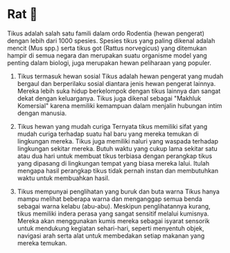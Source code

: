 # Rat 🐀

Tikus adalah salah satu famili dalam ordo Rodentia (hewan pengerat) dengan lebih dari 1000 spesies. Spesies tikus yang paling dikenal adalah mencit (Mus spp.) serta tikus got (Rattus norvegicus) yang ditemukan hampir di semua negara dan merupakan suatu organisme model yang penting dalam biologi, juga merupakan hewan peliharaan yang populer. 

1. Tikus termasuk hewan sosial
Tikus adalah hewan pengerat yang mudah bergaul dan berperilaku sosial diantara jenis hewan pengerat lainnya. Mereka lebih suka hidup berkelompok dengan tikus lainnya dan sangat dekat dengan keluarganya. Tikus juga dikenal sebagai "Makhluk Komersial" karena memiliki kemampuan dalam menjalin hubungan intim dengan manusia.

2. Tikus hewan yang mudah curiga
Ternyata tikus memiliki sifat yang mudah curiga terhadap suatu hal baru yang mereka temukan di lingkungan mereka. Tikus juga memiliki naluri yang waspada terhadap lingkungan sekitar mereka. Butuh waktu yang cukup lama sekitar satu atau dua hari untuk membuat tikus terbiasa dengan perangkap tikus yang dipasang di lingkungan tempat yang biasa mereka lalui. Itulah mengapa hasil perangkap tikus tidak pernah instan dan membutuhkan waktu untuk membuahkan hasil.

3. Tikus mempunyai penglihatan yang buruk dan buta warna
Tikus hanya mampu melihat beberapa warna dan menganggap semua benda sebagai warna kelabu (abu-abu). Meskipun penglihatannya kurang, tikus memiliki indera perasa yang sangat sensitif melalui kumisnya. Mereka akan menggunakan kumis mereka sebagai isyarat sensorik untuk mendukung kegiatan sehari-hari, seperti menyentuh objek, navigasi arah serta alat untuk membedakan setiap makanan yang mereka temukan.